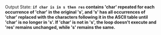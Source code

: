 Output State: **`if char is in s then res` contains 'char' repeated for each occurrence of 'char' in the original 's', and 's' has all occurrences of 'char' replaced with the characters following it in the ASCII table until 'char' is no longer in 's'. If 'char' is not in 's', the loop doesn't execute and 'res' remains unchanged, while 's' remains the same.**